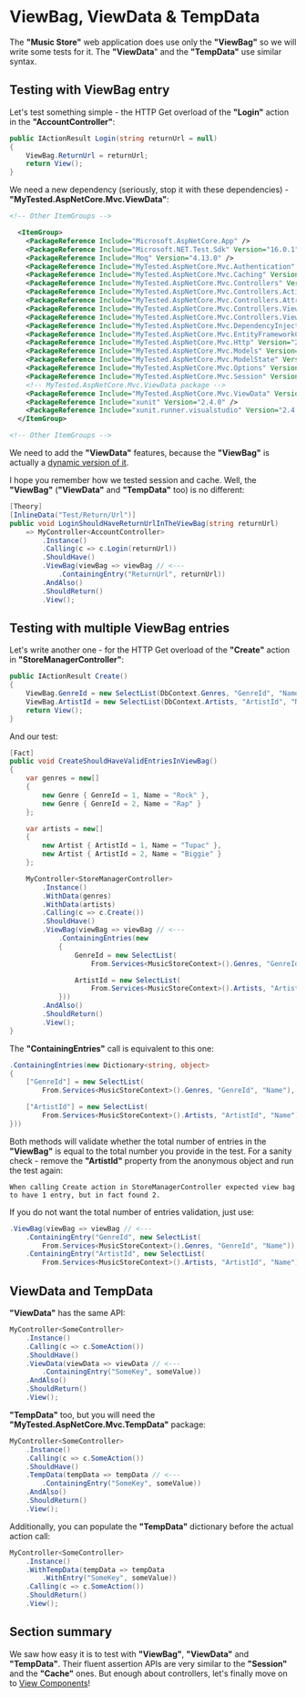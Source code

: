 # ViewBag, ViewData & TempData

The **"Music Store"** web application does use only the **"ViewBag"** so we will write some tests for it. The **"ViewData**" and the **"TempData"** use similar syntax.

## Testing with ViewBag entry

Let's test something simple - the HTTP Get overload of the **"Login"** action in the **"AccountController"**:

```c#
public IActionResult Login(string returnUrl = null)
{
    ViewBag.ReturnUrl = returnUrl;
    return View();
}
```

We need a new dependency (seriously, stop it with these dependencies) - **"MyTested.AspNetCore.Mvc.ViewData"**:

```xml
<!-- Other ItemGroups -->

  <ItemGroup>
    <PackageReference Include="Microsoft.AspNetCore.App" />
    <PackageReference Include="Microsoft.NET.Test.Sdk" Version="16.0.1" />
    <PackageReference Include="Moq" Version="4.13.0" />
    <PackageReference Include="MyTested.AspNetCore.Mvc.Authentication" Version="2.2.0" />
    <PackageReference Include="MyTested.AspNetCore.Mvc.Caching" Version="2.2.0" />
    <PackageReference Include="MyTested.AspNetCore.Mvc.Controllers" Version="2.2.0" />
    <PackageReference Include="MyTested.AspNetCore.Mvc.Controllers.ActionResults" Version="2.2.0" />
    <PackageReference Include="MyTested.AspNetCore.Mvc.Controllers.Attributes" Version="2.2.0" />
    <PackageReference Include="MyTested.AspNetCore.Mvc.Controllers.Views" Version="2.2.0" />
    <PackageReference Include="MyTested.AspNetCore.Mvc.Controllers.Views.ActionResults" Version="2.2.0" />
    <PackageReference Include="MyTested.AspNetCore.Mvc.DependencyInjection" Version="2.2.0" />
    <PackageReference Include="MyTested.AspNetCore.Mvc.EntityFrameworkCore" Version="2.2.0" />
    <PackageReference Include="MyTested.AspNetCore.Mvc.Http" Version="2.2.0" />
    <PackageReference Include="MyTested.AspNetCore.Mvc.Models" Version="2.2.0" />
    <PackageReference Include="MyTested.AspNetCore.Mvc.ModelState" Version="2.2.0" />
    <PackageReference Include="MyTested.AspNetCore.Mvc.Options" Version="2.2.0" />
    <PackageReference Include="MyTested.AspNetCore.Mvc.Session" Version="2.2.0" />
	<!-- MyTested.AspNetCore.Mvc.ViewData package -->
    <PackageReference Include="MyTested.AspNetCore.Mvc.ViewData" Version="2.2.0" />
    <PackageReference Include="xunit" Version="2.4.0" />
    <PackageReference Include="xunit.runner.visualstudio" Version="2.4.0" />
  </ItemGroup>

<!-- Other ItemGroups -->
```

We need to add the **"ViewData"** features, because the **"ViewBag"** is actually a [dynamic version of it](https://github.com/aspnet/AspNetCore/blob/master/src/Mvc/Mvc.ViewFeatures/src/Controller.cs#L91).

I hope you remember how we tested session and cache. Well, the **"ViewBag"** (**"ViewData"** and **"TempData"** too) is no different:

```c#
[Theory]
[InlineData("Test/Return/Url")]
public void LoginShouldHaveReturnUrlInTheViewBag(string returnUrl)
    => MyController<AccountController>
        .Instance()
        .Calling(c => c.Login(returnUrl))
        .ShouldHave()
        .ViewBag(viewBag => viewBag // <---
            .ContainingEntry("ReturnUrl", returnUrl))
        .AndAlso()
        .ShouldReturn()
        .View();
```

## Testing with multiple ViewBag entries

Let's write another one - for the HTTP Get overload of the **"Create"** action in **"StoreManagerController"**:

```c#
public IActionResult Create()
{
    ViewBag.GenreId = new SelectList(DbContext.Genres, "GenreId", "Name");
    ViewBag.ArtistId = new SelectList(DbContext.Artists, "ArtistId", "Name");
    return View();
}
```

And our test:

```c#
[Fact]
public void CreateShouldHaveValidEntriesInViewBag()
{
    var genres = new[]
    {
        new Genre { GenreId = 1, Name = "Rock" },
        new Genre { GenreId = 2, Name = "Rap" }
    };

    var artists = new[]
    {
        new Artist { ArtistId = 1, Name = "Tupac" },
        new Artist { ArtistId = 2, Name = "Biggie" }
    };

    MyController<StoreManagerController>
        .Instance()
        .WithData(genres)
        .WithData(artists)
        .Calling(c => c.Create())
        .ShouldHave()
        .ViewBag(viewBag => viewBag // <---
            .ContainingEntries(new
            {
                GenreId = new SelectList(
                    From.Services<MusicStoreContext>().Genres, "GenreId", "Name"),

                ArtistId = new SelectList(
                    From.Services<MusicStoreContext>().Artists, "ArtistId", "Name")
            }))
        .AndAlso()
        .ShouldReturn()
        .View();
}
```

The **"ContainingEntries"** call is equivalent to this one:

```c#
.ContainingEntries(new Dictionary<string, object>
{
    ["GenreId"] = new SelectList(
        From.Services<MusicStoreContext>().Genres, "GenreId", "Name"),

    ["ArtistId"] = new SelectList(
        From.Services<MusicStoreContext>().Artists, "ArtistId", "Name")
}))
```

Both methods will validate whether the total number of entries in the **"ViewBag"** is equal to the total number you provide in the test. For a sanity check - remove the **"ArtistId"** property from the anonymous object and run the test again:

```text
When calling Create action in StoreManagerController expected view bag to have 1 entry, but in fact found 2.
```

If you do not want the total number of entries validation, just use:

```c#
.ViewBag(viewBag => viewBag // <---
    .ContainingEntry("GenreId", new SelectList(
        From.Services<MusicStoreContext>().Genres, "GenreId", "Name"))
    .ContainingEntry("ArtistId", new SelectList(
        From.Services<MusicStoreContext>().Artists, "ArtistId", "Name")))
```

## ViewData and TempData

**"ViewData"** has the same API:

```c#
MyController<SomeController>
    .Instance()
    .Calling(c => c.SomeAction())
    .ShouldHave()
    .ViewData(viewData => viewData // <---
        .ContainingEntry("SomeKey", someValue))
    .AndAlso()
    .ShouldReturn()
    .View();
```

**"TempData"** too, but you will need the **"MyTested.AspNetCore.Mvc.TempData"** package:

```c#
MyController<SomeController>
    .Instance()
    .Calling(c => c.SomeAction())
    .ShouldHave()
    .TempData(tempData => tempData // <---
        .ContainingEntry("SomeKey", someValue))
    .AndAlso()
    .ShouldReturn()
    .View();
```

Additionally, you can populate the **"TempData"** dictionary before the actual action call:

```c#
MyController<SomeController>
    .Instance()
    .WithTempData(tempData => tempData
        .WithEntry("SomeKey", someValue))
    .Calling(c => c.SomeAction())
    .ShouldReturn()
    .View();
```

## Section summary

We saw how easy it is to test with **"ViewBag"**, **"ViewData"** and **"TempData"**. Their fluent assertion APIs are very similar to the **"Session"** and the **"Cache"** ones. But enough about controllers, let's finally move on to [View Components](/tutorial/viewcomponents.html)!
